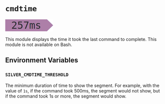 # `cmdtime`
![](cmdtime.png)

This module displays the time it took the last command to complete. This module is not available on Bash.

## Environment Variables
### `SILVER_CMDTIME_THRESHOLD`
The minimum duration of time to show the segment. For example, with the value of `1s`, if the command took 500ms, the segment would not show, but if the command took 1s or more, the segment would show.
